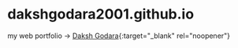 # dakshgodara2001.github.io
my web portfolio -> [Daksh Godara](https://dakshgodara2001.github.io){:target="_blank" rel="noopener"}
